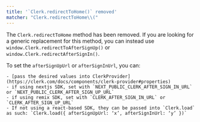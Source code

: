 ```yaml
---
title: '`Clerk.redirectToHome()` removed'
matcher: "Clerk.redirectToHome\\("
---
```


The `Clerk.redirectToHome` method has been removed. If you are looking for a generic replacement for this method, you can instead use `window.Clerk.redirectToAfterSignUp()` or `window.Clerk.redirectAfterSignIn()`.

To set the `afterSignUpUrl` or `afterSignInUrl`, you can:

    - [pass the desired values into ClerkProvider](https://clerk.com/docs/components/clerk-provider#properties)
    - if using nextjs SDK, set with `NEXT_PUBLIC_CLERK_AFTER_SIGN_IN_URL` or `NEXT_PUBLIC_CLERK_AFTER_SIGN_UP_URL`
    - if using remix SDK, set with `CLERK_AFTER_SIGN_IN_URL` or `CLERK_AFTER_SIGN_UP_URL`
    - If not using a react-based SDK, they can be passed into `Clerk.load` as such: `Clerk.load({ afterSignUpUrl: ‘x’, afterSignInUrl: ‘y’ })`
